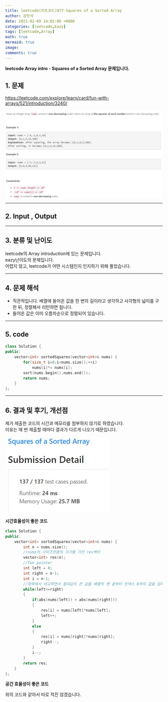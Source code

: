 ```yaml
---
title: leetcode(리트코드)977-Squares of a Sorted Array
author: 강민석
date: 2021-02-09 14:02:00 +0800
categories: [leetcode,Eazy]
tags: [leetcode,Array]
math: true
mermaid: true
image: 
comments: true
---
```


**leetcode Array intro - Squares of a Sorted Array 문제입니다.**

## 1. 문제
<https://leetcode.com/explore/learn/card/fun-with-arrays/521/introduction/3240/>  

![](/assets/img/sample/leetcode/3240/Problem.JPG)  

-----  

## 2. Input , Output

-----  

## 3. 분류 및 난이도

leetcode의 Array introduction에 있는 문제입니다.  
eazy난이도의 문제입니다.  
어렵지 않고, leetcode가 어떤 시스템인지 인지하기 위해 풀었습니다.  



-----  

## 4. 문제 해석

- 직관적입니다. 배열에 들어온 값을 한 변의 길이라고 생각하고 사각형의 넓이를 구한 뒤, 정렬해서 리턴하면 됩니다. 
- 들어온 값은 이미 오름차순으로 정렬되어 있습니다.  




-----  

## 5. code

```c++
class Solution {
public:
    vector<int> sortedSquares(vector<int>& nums) {
        for(size_t i=0;i<nums.size();++i)
            nums[i]*= nums[i];
        sort(nums.begin(),nums.end());
        return nums;
    }
};
```
-----

## 6. 결과 및 후기, 개선점
  
제가 제출한 코드의 시간과 메모리를 첨부하지 않기로 하였습니다.  
이유는 매 번 제출할 때마다 결과가 다르게 나오기 때문입니다. 

![](/assets/img/sample/leetcode/3240/result.JPG)  


**시간효율성이 좋은 코드**


```c++
class Solution {
public:
    vector<int> sortedSquares(vector<int>& nums) {
        int n = nums.size();
        //nums의 사이즈만큼의 크기를 가진 res벡터 
        vector<int> res(n);
        //Two pointer
        int left = 0;
        int right = n-1;
        int i = n-1;
        //양쪽에서 비교하면서 절대값이 큰 값을 배열의 맨 끝부터 인덱스 0까지 값을 집어 넣습니다.
        while(left<=right)
        {
            if(abs(nums[left]) > abs(nums[right]))
            {
                res[i] = nums[left]*nums[left];
                left++;
            }
            else
            {
                res[i] = nums[right]*nums[right];
                right--;
            }
            i--;
        }
        return res;
    }
};
```
  
**공간 효율성이 좋은 코드** 

위의 코드와 같아서 따로 적진 않겠습니다.  
